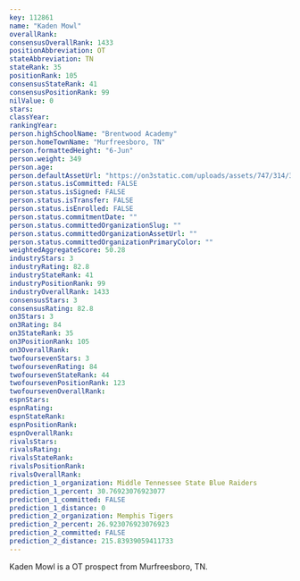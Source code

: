 ```yaml
---
key: 112861
name: "Kaden Mowl"
overallRank: 
consensusOverallRank: 1433
positionAbbreviation: OT
stateAbbreviation: TN
stateRank: 35
positionRank: 105
consensusStateRank: 41
consensusPositionRank: 99
nilValue: 0
stars: 
classYear: 
rankingYear: 
person.highSchoolName: "Brentwood Academy"
person.homeTownName: "Murfreesboro, TN"
person.formattedHeight: "6-Jun"
person.weight: 349
person.age: 
person.defaultAssetUrl: "https://on3static.com/uploads/assets/747/314/314747.png"
person.status.isCommitted: FALSE
person.status.isSigned: FALSE
person.status.isTransfer: FALSE
person.status.isEnrolled: FALSE
person.status.commitmentDate: ""
person.status.committedOrganizationSlug: ""
person.status.committedOrganizationAssetUrl: ""
person.status.committedOrganizationPrimaryColor: ""
weightedAggregateScore: 50.28
industryStars: 3
industryRating: 82.8
industryStateRank: 41
industryPositionRank: 99
industryOverallRank: 1433
consensusStars: 3
consensusRating: 82.8
on3Stars: 3
on3Rating: 84
on3StateRank: 35
on3PositionRank: 105
on3OverallRank: 
twofoursevenStars: 3
twofoursevenRating: 84
twofoursevenStateRank: 44
twofoursevenPositionRank: 123
twofoursevenOverallRank: 
espnStars: 
espnRating: 
espnStateRank: 
espnPositionRank: 
espnOverallRank: 
rivalsStars: 
rivalsRating: 
rivalsStateRank: 
rivalsPositionRank: 
rivalsOverallRank: 
prediction_1_organization: Middle Tennessee State Blue Raiders
prediction_1_percent: 30.76923076923077
prediction_1_committed: FALSE
prediction_1_distance: 0
prediction_2_organization: Memphis Tigers
prediction_2_percent: 26.923076923076923
prediction_2_committed: FALSE
prediction_2_distance: 215.83939059411733
---
```

Kaden Mowl is a OT prospect from Murfreesboro, TN.